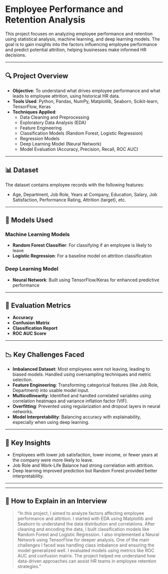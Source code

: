 # Employee Performance and Retention Analysis

This project focuses on analyzing employee performance and retention using statistical analysis, machine learning, and deep learning models. The goal is to gain insights into the factors influencing employee performance and predict potential attrition, helping businesses make informed HR decisions.

---

## 🔍 Project Overview

- **Objective**: To understand what drives employee performance and what leads to employee attrition, using historical HR data.
- **Tools Used**: Python, Pandas, NumPy, Matplotlib, Seaborn, Scikit-learn, TensorFlow, Keras
- **Techniques Applied**:
  - Data Cleaning and Preprocessing
  - Exploratory Data Analysis (EDA)
  - Feature Engineering
  - Classification Models (Random Forest, Logistic Regression)
  - Regression Models
  - Deep Learning Model (Neural Network)
  - Model Evaluation (Accuracy, Precision, Recall, ROC AUC)

---

## 📊 Dataset

The dataset contains employee records with the following features:
- Age, Department, Job Role, Years at Company, Education, Salary, Job Satisfaction, Performance Rating, Attrition (target), etc.

---

## 🧠 Models Used

### Machine Learning Models
- **Random Forest Classifier**: For classifying if an employee is likely to leave
- **Logistic Regression**: For a baseline model on attrition classification

### Deep Learning Model
- **Neural Network**: Built using TensorFlow/Keras for enhanced predictive performance

---

## 🧪 Evaluation Metrics

- **Accuracy**
- **Confusion Matrix**
- **Classification Report**
- **ROC AUC Score**

---

## 📉 Key Challenges Faced

- **Imbalanced Dataset**: Most employees were not leaving, leading to biased models. Handled using oversampling techniques and metric selection.
- **Feature Engineering**: Transforming categorical features (like Job Role, Department) into usable model input.
- **Multicollinearity**: Identified and handled correlated variables using correlation heatmaps and variance inflation factor (VIF).
- **Overfitting**: Prevented using regularization and dropout layers in neural networks.
- **Model Interpretability**: Balancing accuracy with explainability, especially when using deep learning.

---

## 📌 Key Insights

- Employees with lower job satisfaction, lower income, or fewer years at the company were more likely to leave.
- Job Role and Work-Life Balance had strong correlation with attrition.
- Deep learning improved prediction but Random Forest provided better interpretability.

---


---

## 💬 How to Explain in an Interview

> “In this project, I aimed to analyze factors affecting employee performance and attrition. I started with EDA using Matplotlib and Seaborn to understand the data distribution and correlations. After cleaning and encoding the data, I built classification models like Random Forest and Logistic Regression. I also implemented a Neural Network using TensorFlow for deeper analysis. One of the main challenges I faced was handling class imbalance and ensuring the model generalized well. I evaluated models using metrics like ROC AUC and confusion matrix. The project helped me understand how data-driven approaches can assist HR teams in employee retention strategies.”

